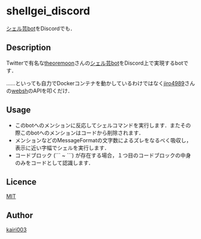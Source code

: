 shellgei_discord
====

[シェル芸bot](https://github.com/theoremoon/ShellgeiBot)をDiscordでも．

## Description
Twitterで有名な[theoremoon](https://github.com/theoremoon)さんの[シェル芸bot](https://github.com/theoremoon/ShellgeiBot)をDiscord上で実現するbotです．

......といっても自力でDockerコンテナを動かしているわけではなく[jiro4989](https://github.com/jiro4989)さんの[websh](https://github.com/jiro4989/websh)のAPIを叩くだけ．


## Usage
- このbotへのメンションに反応してシェルコマンドを実行します．またその際このbotへのメンションはコードから削除されます．
- メンションなどのMessageFormatの文字数によるズレをなるべく吸収し，表示に近い字幅でシェルを実行します．
- コードブロック (\`\`\` ~ \`\`\`) が存在する場合，１つ目のコードブロックの中身のみをコードとして認識します．


## Licence

[MIT](https://github.com/tcnksm/tool/blob/master/LICENCE)

## Author

[kairi003](https://github.com/kairi003)